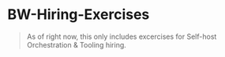 # BW-Hiring-Exercises

> As of right now, this only includes excercises for Self-host Orchestration & Tooling hiring.

